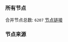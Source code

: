 ### 所有节点
合并节点总数: `6207`
[节点链接](https://github.com/rzhy1/33/raw/master/sub/sub_merge_base64.txt)

### 节点来源
